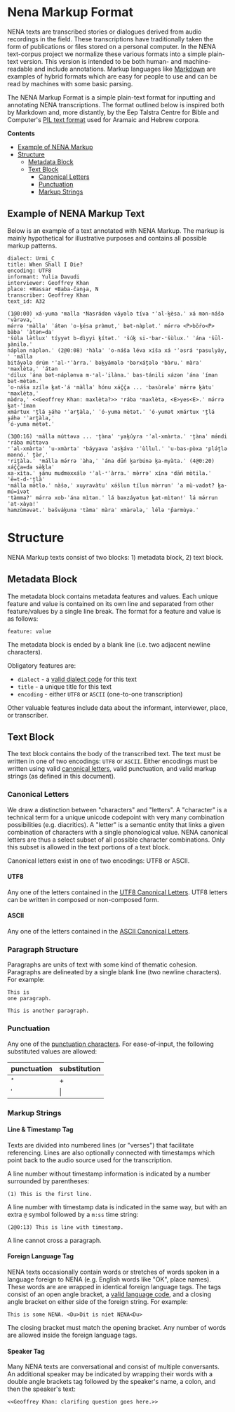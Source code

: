 # Nena Markup Format 

NENA texts are transcribed stories or dialogues derived from audio recordings in 
the field. These transcriptions have traditionally taken the form of publications 
or files stored on a personal computer. In the NENA text-corpus project we normalize 
these various formats into a simple plain-text version. This version is intended 
to be both human- and machine-readable and include annotations. Markup languages 
like [Markdown](https://daringfireball.net/projects/markdown/syntax) are examples
of hybrid formats which are easy for people to use and can be read by machines 
with some basic parsing. 

The NENA Markup Format is a simple plain-text format for inputting and annotating
NENA transcriptions. The format outlined below is inspired both by Markdown and, 
more distantly, by the Eep Talstra Centre for Bible and Computer's 
[PIL text format](https://github.com/ETCBC/data_creation/blob/master/documentation/pil_format.pdf)
used for Aramaic and Hebrew corpora.

**Contents**
* [Example of NENA Markup](#Example-of-NENA-Markup-Text)
* [Structure](#Structure)
    * [Metadata Block](#Metadata-block)
    * [Text Block](#text-block)
      * [Canonical Letters](#Canonical-letters)
      * [Punctuation](#Punctuation)
      * [Markup Strings](#Markup-strings)

## Example of NENA Markup Text

Below is an example of a text annotated with NENA Markup. The markup is mainly 
hypothetical for illustrative purposes and contains all possible markup patterns.

```
dialect: Urmi_C
title: When Shall I Die?
encoding: UTF8
informant: Yulia Davudi
interviewer: Geoffrey Khan
place: +Hassar +Baba-čanɟa, N
transcriber: Geoffrey Khan
text_id: A32 

(1@0:00) xá-yuma ⁺malla ⁺Nasrádən váyələ tíva ⁺ʾal-k̭èsa.ˈ xá mən-nášə ⁺vàrəva,ˈ 
mə́rrə ⁺màllaˈ ʾátən ʾo-k̭ésa pràmut,ˈ bət-nàplət.ˈ mə́rrə <P>bŏ́ro<P> bàbaˈ ʾàtən=daˈ
⁺šúla lə̀tluxˈ tíyyət b-dìyyi k̭ítət.ˈ ⁺šúk̭ si-⁺bar-⁺šùlux.ˈ ʾána ⁺šūl-ɟànilə.ˈ
náplən nàplən.ˈ (2@0:08) ⁺hàlaˈ ʾo-náša léva xíša xá ⁺ʾəsrá ⁺pasulyày,ˈ ⁺málla
bitáyələ drúm ⁺ʾal-⁺ʾàrra.ˈ bək̭yámələ ⁺bərxáṱələ ⁺bàru.ˈ màraˈ ⁺maxlèta,ˈ ʾátən
⁺dílux ʾána bət-náplənva m-⁺al-ʾilàna.ˈ bas-tánili xázən ʾána ʾíman bət-mètən.ˈ
ʾo-náša xzílə k̭at-ʾá ⁺màllaˈ hónu xáč̭č̭a ... ⁺basùrələˈ mə́rrə k̭àtuˈ ⁺maxlèta,ˈ
mə̀drə,ˈ <<Geoffrey Khan: maxlèta?>> ⁺rába ⁺maxlèta, <E>yes<E>.ˈ mə́rrə k̭at-ʾíman 
xmártux ⁺ṱlá ɟáhə ⁺ʾarṱàla,ˈ ʾó-yuma mètət.ˈ ʾó-yumət xmártux ⁺ṱlá ɟáhə ⁺ʾarṱàla,ˈ 
ʾó-yuma mètət.ˈ 

(3@0:16) ⁺málla múttəva ... ⁺ṱànaˈ ⁺yak̭úyra ⁺ʾal-xmàrta.ˈ ⁺ṱànaˈ mə́ndi ⁺rába múttəva 
⁺ʾal-xmàrtaˈ ʾu-xmàrtaˈ ⁺báyyava ʾask̭áva ⁺ʾùllul.ˈ ʾu-bas-pòxa ⁺plə́ṱlə mənnó.ˈ ṱə̀r,ˈ
⁺riṱàla.ˈ ⁺málla mə́rrə ʾàha,ˈ ʾána dū́n k̭arbúnə k̭a-myàta.ˈ (4@0:20) xáč̭č̭a=da sə̀k̭laˈ
xa-xìta.ˈ ɟánu mudməxxálə ⁺ʾal-⁺ʾàrra.ˈ mə̀rrəˈ xína ⁺dā́n mòtila.ˈ ʾē=t-d-⁺ṱlàˈ
⁺málla mə̀tlə.ˈ nàšə,ˈ xuyravàtuˈ xə́šlun tílun mə̀rrunˈ ʾa mù-vadət? k̭a-mú=ivət
⁺tàmma?ˈ mə́rrə xob-ʾána mìtən.ˈ lá bəxzáyətun k̭at-mìtən!ˈ lá mə́rrun ʾat-xàya!ˈ
hamzùməvət.ˈ bəšvák̭una ⁺tàmaˈ màraˈ xmàrələ,ˈ lélə ⁺p̂armùyə.ˈ
```

# Structure

NENA Markup texts consist of two blocks: 1) metadata block, 2) text block.

## Metadata Block

The metadata block contains metadata features and values. Each unique feature
and value is contained on its own line and separated from other feature/values 
by a single line break. The format for a feature and value is as follows:

```
feature: value
``` 

The metadata block is ended by a blank line (i.e. two adjacent newline characters).

Obligatory features are: 
* `dialect` - a [valid dialect code](#Metadata-Block) for this text
* `title` - a unique title for this text
* `encoding` - either `UTF8` or `ASCII` (one-to-one transcription)

Other valuable features include data about the informant, interviewer, place, 
or transcriber. 

## Text Block

The text block contains the body of the transcribed text. The text must be 
written in one of two encodings: `UTF8` or `ASCII`. Either encodings must 
be written using valid [canonical letters](#Canonical-Letters), valid punctuation, 
and valid markup strings (as defined in this document). 

### Canonical Letters

We draw a distinction between "characters" and "letters". A "character" is a 
technical term for a unique unicode codepoint with very many combination
possibilities (e.g. diacritics). A "letter" is a semantic entity that links
a given combination of characters with a single phonological value. NENA canonical 
letters are thus a select subset of all possible character combinations. Only 
this subset is allowed in the text portions of a text block.

Canonical letters exist in one of two encodings: UTF8 or ASCII.

#### UTF8

Any one of the letters contained in the [UTF8 Canonical Letters](#UTF8). UTF8 
letters can be written in composed or non-composed form. 

#### ASCII 

Any one of the letters contained in the [ASCII Canonical Letters](#ASCII). 

### Paragraph Structure

Paragraphs are units of text with some kind of thematic cohesion. Paragraphs 
are delineated by a single blank line (two newline characters). For example:

```
This is
one paragraph.
    
This is another paragraph.
```

### Punctuation

Any one of the [punctuation characters](#Punctuation). For ease-of-input, 
the following substituted values are allowed:

| punctuation | substitution | 
|    -----    |   -----      |
| ⁺ | + | 
| ˈ | \| | 

### Markup Strings

#### Line & Timestamp Tag

Texts are divided into numbered lines (or "verses") that facilitate referencing.
Lines are also optionally connected with timestamps which point back to the audio
source used for the transcription.

A line number without timestamp information is indicated by a number
surrounded by parentheses:

```
(1) This is the first line.
```

A line number with timestamp data is indicated in the same way, but 
with an extra `@` symbol followed by a `m:ss` time string:

```
(2@0:13) This is line with timestamp.
```

A line cannot cross a paragraph.

#### Foreign Language Tag

NENA texts occasionally contain words or stretches of words spoken in a language
foreign to NENA (e.g. English words like "OK", place names). These words are 
are wrapped in identical foreign language tags. The tags consist of an open 
angle bracket, a [valid language code](#Foreign-Language-Tag), and a closing 
angle bracket on either side of the foreign string. For example:

```
This is some NENA. <Du>Dit is niet NENA<Du>
```

The closing bracket must match the opening bracket. Any number of words are 
allowed inside the foreign language tags.

#### Speaker Tag

Many NENA texts are conversational and consist of multiple conversants. An additional 
speaker may be indicated by wrapping their words with a double angle brackets tag 
followed by the speaker's name, a colon, and then the speaker's text: 

```
<<Geoffrey Khan: clarifing question goes here.>>
```
